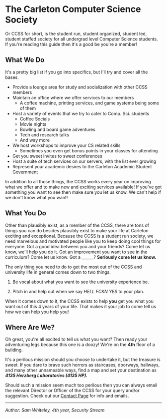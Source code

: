 <h1>The Carleton Computer Science Society</h1>

Or CCSS for short, is the student run, student organized, student led, student
staffed society for all undergrad level Computer Science students. If you're
reading this guide then it's a good be you're a member!

## What We Do

It's a pretty big list if you go into specifics, but I'll try and cover all the
bases.

  - Provide a lounge area for study and socialization with other CCSS members
  - Maintain an office where we offer services to our members
    - A coffee machine, printing services, and game systems being some of them
  - Host a variety of events that we try to cater to Comp. Sci. students
    - Coffee Socials
    - Movie nights
    - Bowling and board game adventures
    - Tech and research talks
    - And way more
  - We host workshops to improve your CS related skills
    - Sometimes you even get bonus points in your classes for attending
  - Get you sweet invites to sweet conferences
  - Host a suite of tech services on our servers, with the list ever growing
  - Represent your academic desires to the Carleton Academic Student Government

In addition to all those things, the CCSS works every year on improving what we
offer and to make new and exciting services available! If you've got something
you want to see then make sure you let us know. We can't help if we don't know
what you want!

## What You Do

Other than plausibly exist, as a member of the CCSS, there are tons of things
you can do besides plausibly exist to make your life at Carleton exciting and
exceptional. Because the CCSS is a student run society, we need marvelous and
motivated people like you to keep doing cool things for everyone. Got a good
idea between you and your friends? Come let us know, we'll help you do it. Got
an improvement you want to see in the curriculum? Come let us know. Got a
\_\_\_\_\_\_? **Seriously come let us know.**

The only thing you need to do to get the most out of the CCSS and university
life in general comes down to two things.

1. Be vocal about what you want to see the university experience be.

2. Pitch in and help out when we say *HELL FCKN YES* to your plan.

When it comes down to it, the CCSS exists to help **you** get you what you want
out of this 4 years of your life. That makes it your job to come tell us how we
can help you help you!

## Where Are We?

Oh great, you're all excited to tell us what you want? Then ready your
adventuring legs because this one is a doozy! We're on the **4th** floor of a
building.

It's a perilous mission should you choose to undertake it, but the treasure is
sweet. If you dare to brave such horrors as staircases, doorways, hallways, and
many other unnameable ways, find a map and set your destination as ***4135
Herzberg Laboratories (4135 HP).***

Should such a mission seem much too perilous then you can always email the
relevant Director or Officer of the CCSS for your query and/or suggestion.
Check out our [Contact Page](../../contact-us.md) for info and emails.

* * *

*Author: Sam Whiteley, 4th year, Security Stream*
